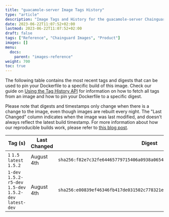```yaml
---
title: "guacamole-server Image Tags History"
type: "article"
description: "Image Tags and History for the guacamole-server Chainguard Image"
date: 2023-06-22T11:07:52+02:00
lastmod: 2023-06-22T11:07:52+02:00
draft: false
tags: ["Reference", "Chainguard Images", "Product"]
images: []
menu:
  docs:
    parent: "images-reference"
weight: 700
toc: true
---
```


The following table contains the most recent tags and digests that can be used to pin your Dockerfile to a specific build of this image. Check our guide on [Using the Tag History API](/chainguard/chainguard-images/using-the-tag-history-api/) for information on how to fetch all tags from an image and how to pin your Dockerfile to a specific digest.

Please note that digests and timestamps only change when there is a change to the image, even though images are rebuilt every night. The "Last Changed" column indicates when the image was last modified, and doesn't always reflect the latest build timestamp. For more information about how our reproducible builds work, please refer to [this blog post](https://www.chainguard.dev/unchained/reproducing-chainguards-reproducible-image-builds).

| Tag (s)                                                    | Last Changed | Digest                                                                    |
|------------------------------------------------------------|--------------|---------------------------------------------------------------------------|
|  `1` `1.5` `latest` `1.5.2`                                | August 4th   | `sha256:f82e7c32fe64465779715406a0938a0654986d1173c6ea46e4d6fcbd06fcb7e9` |
|  `1-dev` `1.5.2-r5-dev` `1.5-dev` `1.5.2-dev` `latest-dev` | August 4th   | `sha256:e00839ef46346fb417de031502c778321e7dbdc5357e34f4f9378e10c29ae87a` |
